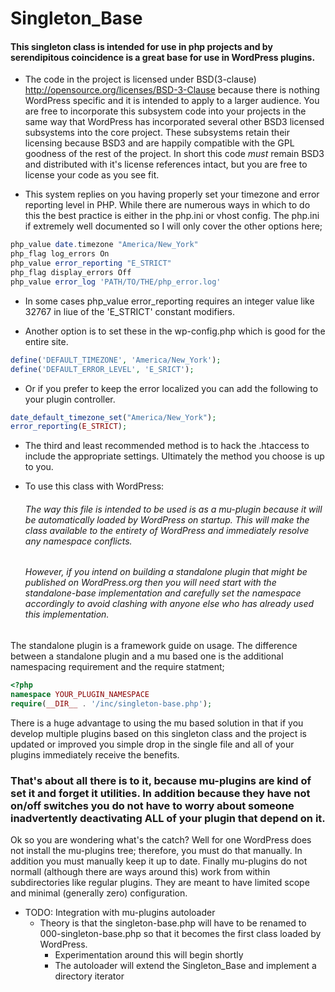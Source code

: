 # Singleton_Base

#### This singleton class is intended for use in php projects and by serendipitous coincidence is a great base for use in WordPress plugins.

- The code in the project is licensed under BSD(3-clause) http://opensource.org/licenses/BSD-3-Clause because there is nothing WordPress specific and it is intended to apply to a larger audience. You are free to incorporate this subsystem code into your projects in the same way that WordPress has incorporated several other BSD3 licensed subsystems into the core project. These subsystems retain their licensing because BSD3 and are happily compatible with the GPL goodness of the rest of the project. In short this code *must* remain BSD3 and distributed with it's license references intact, but you are free to license your code as you see fit.

- This system replies on you having properly set your timezone and error reporting level in PHP. While there are numerous ways in which to do this the best practice is either in the php.ini or vhost config. The php.ini if extremely well documented so I will only cover the other options here;
```php
php_value date.timezone "America/New_York"
php_flag log_errors On
php_value error_reporting "E_STRICT"
php_flag display_errors Off
php_value error_log 'PATH/TO/THE/php_error.log'
```
- In some cases php_value error_reporting requires an integer value like 32767 in liue of the 'E_STRICT' constant modifiers.

- Another option is to set these in the wp-config.php which is good for the entire site.
```php
define('DEFAULT_TIMEZONE', 'America/New_York');
define('DEFAULT_ERROR_LEVEL', 'E_SRICT');
```
- Or if you prefer to keep the error localized you can add the following to your plugin controller.
```php
date_default_timezone_set("America/New_York");
error_reporting(E_STRICT);
```
- The third and least recommended method is to hack the .htaccess to include the appropriate settings. Ultimately the method you choose is up to you.

- To use this class with WordPress:

    ###### The way this file is intended to be used is as a mu-plugin because it will be automatically loaded by WordPress on startup. This will make the class available to the entirety of WordPress and immediately resolve any namespace conflicts.

    ###### However, if you intend on building a standalone plugin that might be published on WordPress.org then you will need start with the standalone-base implementation and carefully set the namespace accordingly to avoid clashing with anyone else who has already used this implementation.

The standalone plugin is a framework guide on usage. The difference between a standalone plugin and a mu based one is the additional namespacing requirement and the require statment;

```php
<?php
namespace YOUR_PLUGIN_NAMESPACE
require(__DIR__ . '/inc/singleton-base.php');
```

There is a huge advantage to using the mu based solution in that if you develop multiple plugins based on this singleton class and the project is updated or improved you simple drop in the single file and all of your plugins immediately receive the benefits.

### That's about all there is to it, because mu-plugins are kind of set it and forget it utilities. In addition because they have not on/off switches you do not have to worry about someone inadvertently deactivating ALL of your plugin that depend on it.

 Ok so you are wondering what's the catch? Well for one WordPress does not install the mu-plugins tree; therefore, you must do that manually. In addition you must manually keep it up to date. Finally mu-plugins do not normall (although there are ways around this) work from within subdirectories like regular plugins. They are meant to have limited scope and minimal (generally zero) configuration.

 - TODO: Integration with mu-plugins autoloader
   - Theory is that the singleton-base.php will have to be renamed to 000-singleton-base.php so that it becomes the first class loaded by WordPress.
     - Experimentation around this will begin shortly
     - The autoloader will extend the Singleton_Base and implement a directory iterator
